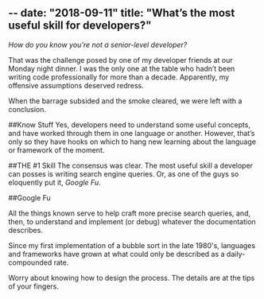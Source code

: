 --
date: "2018-09-11"
title: "What’s the most useful skill for developers?"
--

*How do you know you’re not a senior-level developer?* 

That was the challenge posed by one of my developer friends at our Monday night dinner. I was the only one at the table who hadn’t been writing code professionally for more than a decade. Apparently, my offensive assumptions deserved redress. 

When the barrage subsided and the smoke cleared, we were left with a conclusion. 

##Know Stuff
Yes, developers need to understand some useful concepts, and have worked through them in one language or another. However, that’s only so they have hooks on which to hang new learning about the language or framework of the moment. 

##THE \#1 Skill
The consensus was clear. The most useful skill a developer can posses is writing search engine queries. Or, as one of the guys so eloquently put it, *Google Fu*.

##Google Fu

All the things known serve to help craft more precise search queries, and, then, to understand and implement (or debug) whatever the documentation describes. 

Since my first implementation of a bubble sort in the late 1980's, languages and frameworks have grown at what could only be described as a daily-compounded rate.

Worry about knowing how to design the process. The details are at the tips of your fingers.
